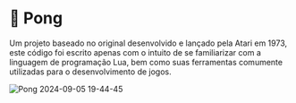 # 🏓 Pong

Um projeto baseado no original desenvolvido e lançado pela Atari em 1973, este código foi escrito apenas com o intuito de se familiarizar com a linguagem de programação Lua, bem como suas ferramentas comumente utilizadas para o desenvolvimento de jogos.

![Pong 2024-09-05 19-44-45](https://github.com/user-attachments/assets/e00b1b4d-f1ac-4853-b160-756965e11922)
